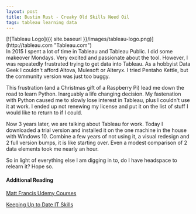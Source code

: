 ```yaml
---
layout: post
title: Bustin Rust - Creaky Old Skills Need Oil
tags: tableau learning data 
---
```


<div class="img_center">
  [![Tableau Logo]({{ site.baseurl }}/images/tableau-logo.png)](http://tableau.com "Tableau.com")
</div>
In 2015 I spent a lot of time in Tableau and Tableau Public. I did some makeover Mondays. Very excited and passionate about the tool. However, I was repeatedly frustrated trying to get data into Tableau. As a hobbyist Data Geek I couldn't afford Altova, Mulesoft or Alteryx. I tried Pentaho Kettle, but the community version was just too buggy. 

This frustration (and a Christmas gift of a Raspberry Pi) lead me down the road to learn Python. Inarguably a life changing decision. My fastenation with Python caused me to slowly lose interest in Tableau, plus I couldn't use it at work. I ended up not renewing my license and put it on the list of stuff I would like to return to if I could. 

Now 3 years later, we are talking about Tableau for work. Today I downloaded a trial version and installed it on the one machine in the house with Windows 10. Combine a few years of not using it, a visual redesign and 2 full version bumps, it is like starting over. Even a modest comparison of 2 data elements took me nearly an hour. 

So in light of everything else I am digging in to, do I have headspace to relearn it? Hope so.

#### Additional Reading

[Matt Francis Udemy Courses](https://www.udemy.com/user/mattfrancis5/ "Udemy.com - Matt Francis profile")

[Keeping Up to Date IT Skills](http://www.tomsitpro.com/articles/it-learning-tips,1-3148.html "Toms IT Pro.com - IT Learning Tips")
